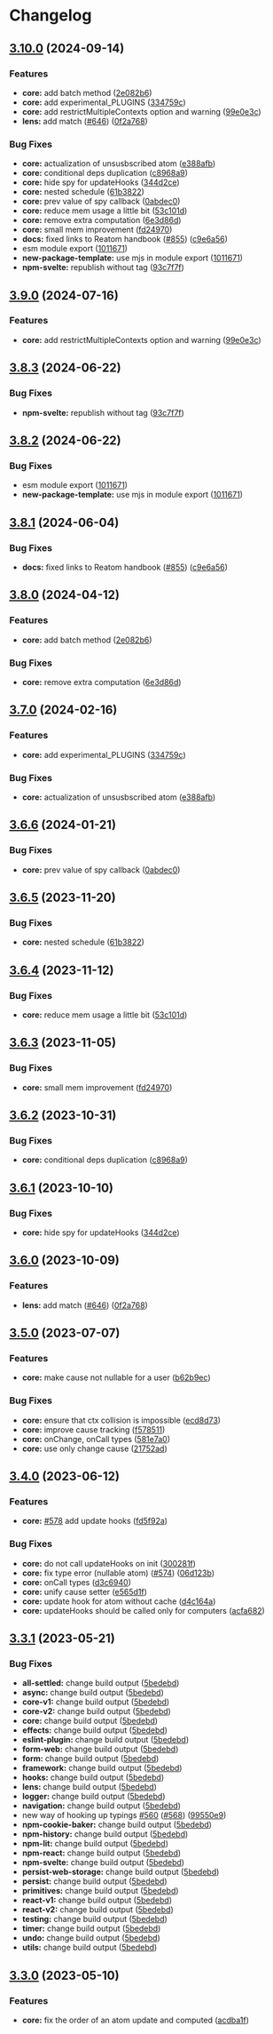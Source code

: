 # Changelog

## [3.10.0](https://github.com/jarith/reatom/compare/core-v3.9.0...core-v3.10.0) (2024-09-14)


### Features

* **core:** add batch method ([2e082b6](https://github.com/jarith/reatom/commit/2e082b6296d933ca24046f60ad31b11098027af2))
* **core:** add experimental_PLUGINS ([334759c](https://github.com/jarith/reatom/commit/334759c1e20487545a1276f18c14812a1a080fbe))
* **core:** add restrictMultipleContexts option and warning ([99e0e3c](https://github.com/jarith/reatom/commit/99e0e3c723a529effc43f0e2a4908806064d30af))
* **lens:** add match ([#646](https://github.com/jarith/reatom/issues/646)) ([0f2a768](https://github.com/jarith/reatom/commit/0f2a7685dd797cac4c9fc882a8e24bc31f9503a6))


### Bug Fixes

* **core:** actualization of unsusbscribed atom ([e388afb](https://github.com/jarith/reatom/commit/e388afbbd120aa8fd9aeb3943cb55691e2930f24))
* **core:** conditional deps duplication ([c8968a9](https://github.com/jarith/reatom/commit/c8968a9a98f0554f1164b5857a78910cf61f1da4))
* **core:** hide spy for updateHooks ([344d2ce](https://github.com/jarith/reatom/commit/344d2ce10676f49999c8c3fb973109e1ac42c57c))
* **core:** nested schedule ([61b3822](https://github.com/jarith/reatom/commit/61b38225b8f7de8eefd7f8f7f6ec079d1ef6de84))
* **core:** prev value of spy callback ([0abdec0](https://github.com/jarith/reatom/commit/0abdec08c50de9c6622e71b67a4f063aaa9f9343))
* **core:** reduce mem usage a little bit ([53c101d](https://github.com/jarith/reatom/commit/53c101de190137a078c18900711dd159373635b5))
* **core:** remove extra computation ([6e3d86d](https://github.com/jarith/reatom/commit/6e3d86dc9d8de9dd78a9c10ce4cb3a899e407093))
* **core:** small mem improvement ([fd24970](https://github.com/jarith/reatom/commit/fd249701d4f527460443a8cf651d33b3bf153cb4))
* **docs:** fixed links to Reatom handbook ([#855](https://github.com/jarith/reatom/issues/855)) ([c9e6a56](https://github.com/jarith/reatom/commit/c9e6a56201c9a496664cd9409fe0fa5dff67606e))
* esm module export ([1011671](https://github.com/jarith/reatom/commit/10116719dd92d8102352a39e4ed772b8173d8668))
* **new-package-template:** use mjs in module export ([1011671](https://github.com/jarith/reatom/commit/10116719dd92d8102352a39e4ed772b8173d8668))
* **npm-svelte:** republish without tag ([93c7f7f](https://github.com/jarith/reatom/commit/93c7f7f5ec58247b1b3aec854cd83b0a0ecd6a6c))

## [3.9.0](https://github.com/artalar/reatom/compare/core-v3.8.3...core-v3.9.0) (2024-07-16)


### Features

* **core:** add restrictMultipleContexts option and warning ([99e0e3c](https://github.com/artalar/reatom/commit/99e0e3c723a529effc43f0e2a4908806064d30af))

## [3.8.3](https://github.com/artalar/reatom/compare/core-v3.8.2...core-v3.8.3) (2024-06-22)


### Bug Fixes

* **npm-svelte:** republish without tag ([93c7f7f](https://github.com/artalar/reatom/commit/93c7f7f5ec58247b1b3aec854cd83b0a0ecd6a6c))

## [3.8.2](https://github.com/artalar/reatom/compare/core-v3.8.1...core-v3.8.2) (2024-06-22)


### Bug Fixes

* esm module export ([1011671](https://github.com/artalar/reatom/commit/10116719dd92d8102352a39e4ed772b8173d8668))
* **new-package-template:** use mjs in module export ([1011671](https://github.com/artalar/reatom/commit/10116719dd92d8102352a39e4ed772b8173d8668))

## [3.8.1](https://github.com/artalar/reatom/compare/core-v3.8.0...core-v3.8.1) (2024-06-04)


### Bug Fixes

* **docs:** fixed links to Reatom handbook ([#855](https://github.com/artalar/reatom/issues/855)) ([c9e6a56](https://github.com/artalar/reatom/commit/c9e6a56201c9a496664cd9409fe0fa5dff67606e))

## [3.8.0](https://github.com/artalar/reatom/compare/core-v3.7.0...core-v3.8.0) (2024-04-12)


### Features

* **core:** add batch method ([2e082b6](https://github.com/artalar/reatom/commit/2e082b6296d933ca24046f60ad31b11098027af2))


### Bug Fixes

* **core:** remove extra computation ([6e3d86d](https://github.com/artalar/reatom/commit/6e3d86dc9d8de9dd78a9c10ce4cb3a899e407093))

## [3.7.0](https://github.com/artalar/reatom/compare/core-v3.6.6...core-v3.7.0) (2024-02-16)


### Features

* **core:** add experimental_PLUGINS ([334759c](https://github.com/artalar/reatom/commit/334759c1e20487545a1276f18c14812a1a080fbe))


### Bug Fixes

* **core:** actualization of unsusbscribed atom ([e388afb](https://github.com/artalar/reatom/commit/e388afbbd120aa8fd9aeb3943cb55691e2930f24))

## [3.6.6](https://github.com/artalar/reatom/compare/core-v3.6.5...core-v3.6.6) (2024-01-21)


### Bug Fixes

* **core:** prev value of spy callback ([0abdec0](https://github.com/artalar/reatom/commit/0abdec08c50de9c6622e71b67a4f063aaa9f9343))

## [3.6.5](https://github.com/artalar/reatom/compare/core-v3.6.4...core-v3.6.5) (2023-11-20)


### Bug Fixes

* **core:** nested schedule ([61b3822](https://github.com/artalar/reatom/commit/61b38225b8f7de8eefd7f8f7f6ec079d1ef6de84))

## [3.6.4](https://github.com/artalar/reatom/compare/core-v3.6.3...core-v3.6.4) (2023-11-12)


### Bug Fixes

* **core:** reduce mem usage a little bit ([53c101d](https://github.com/artalar/reatom/commit/53c101de190137a078c18900711dd159373635b5))

## [3.6.3](https://github.com/artalar/reatom/compare/core-v3.6.2...core-v3.6.3) (2023-11-05)


### Bug Fixes

* **core:** small mem improvement ([fd24970](https://github.com/artalar/reatom/commit/fd249701d4f527460443a8cf651d33b3bf153cb4))

## [3.6.2](https://github.com/artalar/reatom/compare/core-v3.6.1...core-v3.6.2) (2023-10-31)


### Bug Fixes

* **core:** conditional deps duplication ([c8968a9](https://github.com/artalar/reatom/commit/c8968a9a98f0554f1164b5857a78910cf61f1da4))

## [3.6.1](https://github.com/artalar/reatom/compare/core-v3.6.0...core-v3.6.1) (2023-10-10)


### Bug Fixes

* **core:** hide spy for updateHooks ([344d2ce](https://github.com/artalar/reatom/commit/344d2ce10676f49999c8c3fb973109e1ac42c57c))

## [3.6.0](https://github.com/artalar/reatom/compare/core-v3.5.0...core-v3.6.0) (2023-10-09)


### Features

* **lens:** add match ([#646](https://github.com/artalar/reatom/issues/646)) ([0f2a768](https://github.com/artalar/reatom/commit/0f2a7685dd797cac4c9fc882a8e24bc31f9503a6))

## [3.5.0](https://github.com/artalar/reatom/compare/core-v3.4.0...core-v3.5.0) (2023-07-07)


### Features

* **core:** make cause not nullable for a user ([b62b9ec](https://github.com/artalar/reatom/commit/b62b9ec968327e5364a16c415ae5822a175ed6b7))


### Bug Fixes

* **core:** ensure that ctx collision is impossible ([ecd8d73](https://github.com/artalar/reatom/commit/ecd8d7353cb0c229e80dba26224d0de268bde5ff))
* **core:** improve cause tracking ([f578511](https://github.com/artalar/reatom/commit/f578511f8b2a44bc91d3b9f82a791229c095193f))
* **core:** onChange, onCall types ([581e7a0](https://github.com/artalar/reatom/commit/581e7a01f1f7ba033744f0b508af718b287f5f7f))
* **core:** use only change cause ([21752ad](https://github.com/artalar/reatom/commit/21752ad6255f6c3ba0634c50da05fae3d401b7bd))

## [3.4.0](https://github.com/artalar/reatom/compare/core-v3.3.1...core-v3.4.0) (2023-06-12)


### Features

* **core:** [#578](https://github.com/artalar/reatom/issues/578) add update hooks ([fd5f92a](https://github.com/artalar/reatom/commit/fd5f92abe270f59531ad3af41e8073509eedec4a))


### Bug Fixes

* **core:** do not call updateHooks on init ([300281f](https://github.com/artalar/reatom/commit/300281f1f7610cbe37201be914292d5c811d6cdd))
* **core:** fix type error  (nullable atom) ([#574](https://github.com/artalar/reatom/issues/574)) ([06d123b](https://github.com/artalar/reatom/commit/06d123ba118ac98996d6653ab2377e56516ad84b))
* **core:** onCall types ([d3c6940](https://github.com/artalar/reatom/commit/d3c6940ca1f6001a4136e558cf00965de304a6ab))
* **core:** unify cause setter ([e565d1f](https://github.com/artalar/reatom/commit/e565d1fd647583bbb6098b3b41024c9b7d458439))
* **core:** update hook for atom without cache ([d4c164a](https://github.com/artalar/reatom/commit/d4c164ad9b17406adaae7baa7e3e337df0e43a3d))
* **core:** updateHooks should be called only for computers ([acfa682](https://github.com/artalar/reatom/commit/acfa68243e6d48323a90dceb81755e5826cd9215))

## [3.3.1](https://github.com/artalar/reatom/compare/core-v3.3.0...core-v3.3.1) (2023-05-21)


### Bug Fixes

* **all-settled:** change build output ([5bedebd](https://github.com/artalar/reatom/commit/5bedebda3a1ee92850d10f767686303b8ec2ba0e))
* **async:** change build output ([5bedebd](https://github.com/artalar/reatom/commit/5bedebda3a1ee92850d10f767686303b8ec2ba0e))
* **core-v1:** change build output ([5bedebd](https://github.com/artalar/reatom/commit/5bedebda3a1ee92850d10f767686303b8ec2ba0e))
* **core-v2:** change build output ([5bedebd](https://github.com/artalar/reatom/commit/5bedebda3a1ee92850d10f767686303b8ec2ba0e))
* **core:** change build output ([5bedebd](https://github.com/artalar/reatom/commit/5bedebda3a1ee92850d10f767686303b8ec2ba0e))
* **effects:** change build output ([5bedebd](https://github.com/artalar/reatom/commit/5bedebda3a1ee92850d10f767686303b8ec2ba0e))
* **eslint-plugin:** change build output ([5bedebd](https://github.com/artalar/reatom/commit/5bedebda3a1ee92850d10f767686303b8ec2ba0e))
* **form-web:** change build output ([5bedebd](https://github.com/artalar/reatom/commit/5bedebda3a1ee92850d10f767686303b8ec2ba0e))
* **form:** change build output ([5bedebd](https://github.com/artalar/reatom/commit/5bedebda3a1ee92850d10f767686303b8ec2ba0e))
* **framework:** change build output ([5bedebd](https://github.com/artalar/reatom/commit/5bedebda3a1ee92850d10f767686303b8ec2ba0e))
* **hooks:** change build output ([5bedebd](https://github.com/artalar/reatom/commit/5bedebda3a1ee92850d10f767686303b8ec2ba0e))
* **lens:** change build output ([5bedebd](https://github.com/artalar/reatom/commit/5bedebda3a1ee92850d10f767686303b8ec2ba0e))
* **logger:** change build output ([5bedebd](https://github.com/artalar/reatom/commit/5bedebda3a1ee92850d10f767686303b8ec2ba0e))
* **navigation:** change build output ([5bedebd](https://github.com/artalar/reatom/commit/5bedebda3a1ee92850d10f767686303b8ec2ba0e))
* new way of hooking up typings [#560](https://github.com/artalar/reatom/issues/560) ([#568](https://github.com/artalar/reatom/issues/568)) ([99550e9](https://github.com/artalar/reatom/commit/99550e98c34df7efd8431282a868a0483bed5dc8))
* **npm-cookie-baker:** change build output ([5bedebd](https://github.com/artalar/reatom/commit/5bedebda3a1ee92850d10f767686303b8ec2ba0e))
* **npm-history:** change build output ([5bedebd](https://github.com/artalar/reatom/commit/5bedebda3a1ee92850d10f767686303b8ec2ba0e))
* **npm-lit:** change build output ([5bedebd](https://github.com/artalar/reatom/commit/5bedebda3a1ee92850d10f767686303b8ec2ba0e))
* **npm-react:** change build output ([5bedebd](https://github.com/artalar/reatom/commit/5bedebda3a1ee92850d10f767686303b8ec2ba0e))
* **npm-svelte:** change build output ([5bedebd](https://github.com/artalar/reatom/commit/5bedebda3a1ee92850d10f767686303b8ec2ba0e))
* **persist-web-storage:** change build output ([5bedebd](https://github.com/artalar/reatom/commit/5bedebda3a1ee92850d10f767686303b8ec2ba0e))
* **persist:** change build output ([5bedebd](https://github.com/artalar/reatom/commit/5bedebda3a1ee92850d10f767686303b8ec2ba0e))
* **primitives:** change build output ([5bedebd](https://github.com/artalar/reatom/commit/5bedebda3a1ee92850d10f767686303b8ec2ba0e))
* **react-v1:** change build output ([5bedebd](https://github.com/artalar/reatom/commit/5bedebda3a1ee92850d10f767686303b8ec2ba0e))
* **react-v2:** change build output ([5bedebd](https://github.com/artalar/reatom/commit/5bedebda3a1ee92850d10f767686303b8ec2ba0e))
* **testing:** change build output ([5bedebd](https://github.com/artalar/reatom/commit/5bedebda3a1ee92850d10f767686303b8ec2ba0e))
* **timer:** change build output ([5bedebd](https://github.com/artalar/reatom/commit/5bedebda3a1ee92850d10f767686303b8ec2ba0e))
* **undo:** change build output ([5bedebd](https://github.com/artalar/reatom/commit/5bedebda3a1ee92850d10f767686303b8ec2ba0e))
* **utils:** change build output ([5bedebd](https://github.com/artalar/reatom/commit/5bedebda3a1ee92850d10f767686303b8ec2ba0e))

## [3.3.0](https://github.com/artalar/reatom/compare/core-v3.2.0...core-v3.3.0) (2023-05-10)


### Features

* **core:** fix the order of an atom update and computed ([acdba1f](https://github.com/artalar/reatom/commit/acdba1f241c1bd5dcf52c8bfa49c38da3a8510d9))
